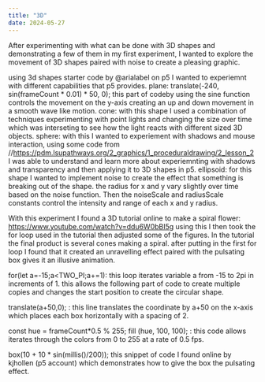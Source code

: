 ```yaml
---
title: "3D"
date: 2024-05-27
---
```


After experimenting with what can be done with 3D shapes and demonstrating a few of them in my first experiment, I wanted to explore the movement of 3D shapes paired with noise to create a pleasing graphic. 

using 3d shapes starter code by @arialabel on p5 I wanted to experiemnt with different capabilities that p5 provides.
plane: 
 translate(-240, sin(frameCount * 0.01) * 50, 0); this part of codeby using the sine function controls the movement on the y-axis creating an up and down movement in a smooth wave like motion.
 cone: 
   with this shape I used a combination of techniques experimenting with point lights and changing the size over time which was interseting to see how the light reacts with different sized 3D objects.
   sphere: 
   with this I wanted to experiement with shadows and mouse interaction, using some code from //https://pdm.lsupathways.org/2_graphics/1_proceduraldrawing/2_lesson_2 I was able to understand and learn more about experiemnting with shadows and transparency and then applying it to 3D shapes in p5.
   ellipsoid: 
   for this shape I wanted to implement noise to create the effect that something is breaking out of the shape. the radius for x and y vary slightly over time based on the noise function. Then the noiseScale and radiusScale constants control the intensity and range of each x and y radius. 
   

With this experiment I found a 3D tutorial online to make a spiral flower: https://www.youtube.com/watch?v=ddu6W0bBI5g 
using this I then took the for loop used in the tutorial then adjusted some of the figures. In the tutorial the final product is several cones making a spiral. after putting in the first for loop I found that it created an unravelling effect paired with the pulsating box gives it an illusive animation. 

for(let a=-15;a<TWO_PI;a+=1): this loop iterates variable a from -15 to 2pi in increments of 1. this allows the following part of code to create multiple copies and changes the start position to create the circular shape.

translate(a+50,0); : this line translates the coordinate by a+50 on the x-axis which places each box horizontally with a spacing of 2.

const hue = frameCount*0.5 % 255; fill (hue, 100, 100); : this code allows iterates through the colors from 0 to 255 at a rate of 0.5 fps. 

box(10 + 10 * sin(millis()/200)); this snippet of code I found online by kjhollen (p5 account) which demonstrates how to give the box the pulsating effect. 

